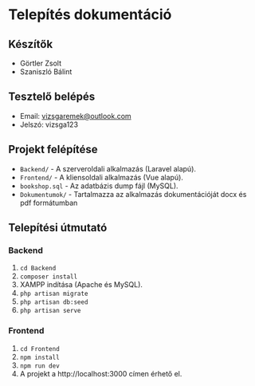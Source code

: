 # Telepítés dokumentáció

## Készítők
- Görtler Zsolt
- Szaniszló Bálint

## Tesztelő belépés
- Email: vizsgaremek@outlook.com
- Jelszó: vizsga123
## Projekt felépítése
- `Backend/` - A szerveroldali alkalmazás (Laravel alapú).
- `Frontend/` - A kliensoldali alkalmazás (Vue alapú).
- `bookshop.sql` - Az adatbázis dump fájl (MySQL).
- `Dokumentumok/` - Tartalmazza az alkalmazás dokumentációját docx és pdf formátumban
## Telepítési útmutató

### Backend

1. `cd Backend`
2. `composer install`
3. XAMPP indítása (Apache és MySQL).
4. `php artisan migrate`
5. `php artisan db:seed`
6. `php artisan serve`

### Frontend

1. `cd Frontend`
2. `npm install`
3. `npm run dev`
4. A projekt a http://localhost:3000 címen érhető el.
